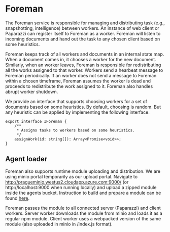 # Foreman

The Foreman service is responsible for managing and distributing task (e.g., snapshotting, intelligence) between workers. An instance of web client or Paparazzi can register itself to Foreman as a worker. Foreman will listen to incoming documents and hand out the task to any chosen client based on some heuristics.

Foreman keeps track of all workers and documents in an internal state map. When a document comes in, it chooses a worker for the new document. Similarly, when an worker leaves, Foreman is responsible for redistributing all the works assigned to that worker. Workers send a hearbeat message to Foreman periodically. If an worker does not send a message to Foreman within a chosen timeframe, Foreman assumes the worker is dead and proceeds to redistribute the work assigned to it. Foreman also handles abrupt worker shutdown.

We provide an interface that supports choosing workers for a set of documents based on some heuristics. By default, choosing is random. But any heuristic can be applied by implementing the following interface.

```
export interface IForeman {
    /**
     * Assigns tasks to workers based on some heuristics.
     */
    assignWork(id: string[]): Array<Promise<void>>;
}
```

## Agent loader

Foreman also supports runtime module uploading and distribution. We are using minio portal temporarily as our upload portal. Navigate to http://pragueminio.westus2.cloudapp.azure.com:9000/ (or http://localhost:9000 when running locally) and upload a zipped module inside the agents bucket. Instruction to build and prepare a module can be found [here](https://github.com/Microsoft/Prague/tree/master/doc/modules/resume-analytics#module-agent).

Foreman passes the module to all connected server (Paparazzi) and client workers. Server worker downloads the module from minio and loads it as a regular npm module. Client worker uses a webpacked version of the same module (also uploaded in minio in <module-name>/index.js format).